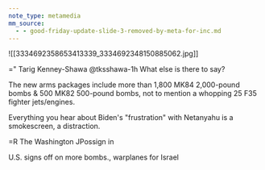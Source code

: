 ```yaml
---
note_type: metamedia
mm_source:
  - - good-friday-update-slide-3-removed-by-meta-for-inc.md
---
```


![[3334692358653413339_3334692348150885062.jpg]]

=" Tarig Kenney-Shawa @tksshawa-1h
What else is there to say?

The new arms packages include more than
1,800 MK84 2,000-pound bombs & 500
MK82 500-pound bombs, not to mention
a whopping 25 F35 fighter jets/engines.

Everything you hear about Biden's
"frustration" with Netanyahu is a
smokescreen, a distraction.

=R The Washington JPossign in

U.S. signs off on
more bombs.,
warplanes for Israel


